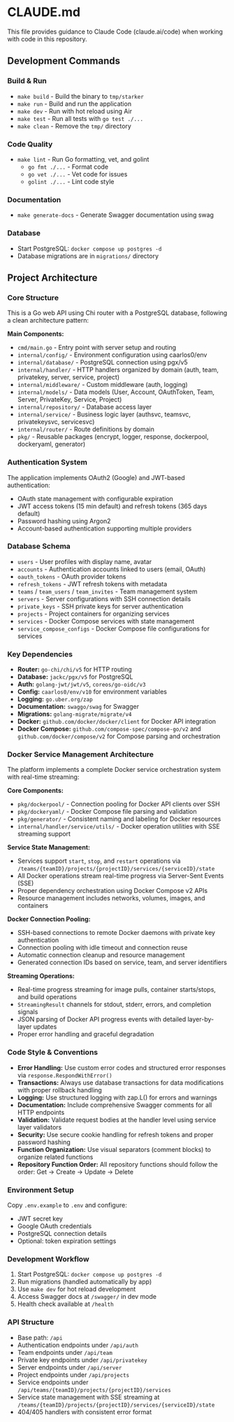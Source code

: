 # CLAUDE.md

This file provides guidance to Claude Code (claude.ai/code) when working with code in this repository.

## Development Commands

### Build & Run
- `make build` - Build the binary to `tmp/starker`
- `make run` - Build and run the application
- `make dev` - Run with hot reload using Air
- `make test` - Run all tests with `go test ./...`
- `make clean` - Remove the `tmp/` directory

### Code Quality
- `make lint` - Run Go formatting, vet, and golint
  - `go fmt ./...` - Format code
  - `go vet ./...` - Vet code for issues
  - `golint ./...` - Lint code style

### Documentation
- `make generate-docs` - Generate Swagger documentation using swag

### Database
- Start PostgreSQL: `docker compose up postgres -d`
- Database migrations are in `migrations/` directory

## Project Architecture

### Core Structure
This is a Go web API using Chi router with a PostgreSQL database, following a clean architecture pattern:

**Main Components:**
- `cmd/main.go` - Entry point with server setup and routing
- `internal/config/` - Environment configuration using caarlos0/env
- `internal/database/` - PostgreSQL connection using pgx/v5
- `internal/handler/` - HTTP handlers organized by domain (auth, team, privatekey, server, service, project)
- `internal/middleware/` - Custom middleware (auth, logging)
- `internal/models/` - Data models (User, Account, OAuthToken, Team, Server, PrivateKey, Service, Project)
- `internal/repository/` - Database access layer
- `internal/service/` - Business logic layer (authsvc, teamsvc, privatekeysvc, servicesvc)
- `internal/router/` - Route definitions by domain
- `pkg/` - Reusable packages (encrypt, logger, response, dockerpool, dockeryaml, generator)

### Authentication System
The application implements OAuth2 (Google) and JWT-based authentication:
- OAuth state management with configurable expiration
- JWT access tokens (15 min default) and refresh tokens (365 days default)
- Password hashing using Argon2
- Account-based authentication supporting multiple providers

### Database Schema
- `users` - User profiles with display name, avatar
- `accounts` - Authentication accounts linked to users (email, OAuth)
- `oauth_tokens` - OAuth provider tokens
- `refresh_tokens` - JWT refresh tokens with metadata
- `teams` / `team_users` / `team_invites` - Team management system
- `servers` - Server configurations with SSH connection details
- `private_keys` - SSH private keys for server authentication
- `projects` - Project containers for organizing services
- `services` - Docker Compose services with state management
- `service_compose_configs` - Docker Compose file configurations for services

### Key Dependencies
- **Router:** `go-chi/chi/v5` for HTTP routing
- **Database:** `jackc/pgx/v5` for PostgreSQL
- **Auth:** `golang-jwt/jwt/v5`, `coreos/go-oidc/v3`
- **Config:** `caarlos0/env/v10` for environment variables
- **Logging:** `go.uber.org/zap`
- **Documentation:** `swaggo/swag` for Swagger
- **Migrations:** `golang-migrate/migrate/v4`
- **Docker:** `github.com/docker/docker/client` for Docker API integration
- **Docker Compose:** `github.com/compose-spec/compose-go/v2` and `github.com/docker/compose/v2` for Compose parsing and orchestration

### Docker Service Management Architecture

The platform implements a complete Docker service orchestration system with real-time streaming:

**Core Components:**
- `pkg/dockerpool/` - Connection pooling for Docker API clients over SSH
- `pkg/dockeryaml/` - Docker Compose file parsing and validation
- `pkg/generator/` - Consistent naming and labeling for Docker resources
- `internal/handler/service/utils/` - Docker operation utilities with SSE streaming support

**Service State Management:**
- Services support `start`, `stop`, and `restart` operations via `/teams/{teamID}/projects/{projectID}/services/{serviceID}/state`
- All Docker operations stream real-time progress via Server-Sent Events (SSE)
- Proper dependency orchestration using Docker Compose v2 APIs
- Resource management includes networks, volumes, images, and containers

**Docker Connection Pooling:**
- SSH-based connections to remote Docker daemons with private key authentication
- Connection pooling with idle timeout and connection reuse
- Automatic connection cleanup and resource management
- Generated connection IDs based on service, team, and server identifiers

**Streaming Operations:**
- Real-time progress streaming for image pulls, container starts/stops, and build operations
- `StreamingResult` channels for stdout, stderr, errors, and completion signals
- JSON parsing of Docker API progress events with detailed layer-by-layer updates
- Proper error handling and graceful degradation

### Code Style & Conventions
- **Error Handling:** Use custom error codes and structured error responses via `response.RespondWithError()`
- **Transactions:** Always use database transactions for data modifications with proper rollback handling
- **Logging:** Use structured logging with zap.L() for errors and warnings
- **Documentation:** Include comprehensive Swagger comments for all HTTP endpoints
- **Validation:** Validate request bodies at the handler level using service layer validators
- **Security:** Use secure cookie handling for refresh tokens and proper password hashing
- **Function Organization:** Use visual separators (comment blocks) to organize related functions
- **Repository Function Order:** All repository functions should follow the order: Get → Create → Update → Delete

### Environment Setup
Copy `.env.example` to `.env` and configure:
- JWT secret key
- Google OAuth credentials
- PostgreSQL connection details
- Optional: token expiration settings

### Development Workflow
1. Start PostgreSQL: `docker compose up postgres -d`
2. Run migrations (handled automatically by app)
3. Use `make dev` for hot reload development
4. Access Swagger docs at `/swagger/` in dev mode
5. Health check available at `/health`

### API Structure
- Base path: `/api`
- Authentication endpoints under `/api/auth`
- Team endpoints under `/api/team`
- Private key endpoints under `/api/privatekey`
- Server endpoints under `/api/server`
- Project endpoints under `/api/projects`
- Service endpoints under `/api/teams/{teamID}/projects/{projectID}/services`
- Service state management with SSE streaming at `/teams/{teamID}/projects/{projectID}/services/{serviceID}/state`
- 404/405 handlers with consistent error format
